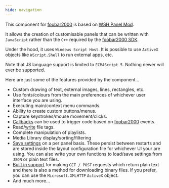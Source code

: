 ```yaml
---
hide: navigation
---
```


This component for [foobar2000](https://foobar2000.org) is based on [WSH Panel Mod](https://code.google.com/archive/p/foo-wsh-panel-mod/).

It allows the creation of customisable panels that can be written with `JavaScript` rather than the `C++` required by the [foobar2000 SDK](https://www.foobar2000.org/SDK).

Under the hood, it uses `Windows Script Host`. It is possible to use `ActiveX` objects like `WScript.Shell` to run external apps, etc.

Note that JS language support is limited to `ECMAScript 5`. Nothing newer will ever be supported.

Here are just some of the features provided by the component...

* Custom drawing of text, external images, lines, rectangles, etc.
* Use fonts/colours from the main preferences of whichever user interface you are using.
* Executing main/context menu commands.
* Ability to create custom buttons/menus.
* Capture keystrokes/mouse movement/clicks.
* [Callbacks](docs/callbacks) can be used to trigger code based on [foobar2000](https://foobar2000.org) events.
* Read/[write](docs/interfaces/IMetadbHandleList/#updatefileinfofromjsonstr) file tags.
* Complete manipulation of playlists.
* Media Library display/sorting/filtering
* [Save settings](docs/namespaces/window/#windowgetpropertyname-default_value) on a per panel basis. These persist between restarts and are stored inside the layout configuration file for whichever UI your are using. You can also write your own functions to load/save settings from `JSON` or plain text files.
* [Built in support](docs/namespaces/utils/#utilshttprequestasyncwindow_id-type-url-user_agent_or_headers-post_data-content_type) for making `GET / POST` requests which return plain text and there is also a method for downloading binary files. If you prefer, you can use the `Microsoft.XMLHTTP` `ActiveX` object.
* And much more...
